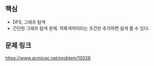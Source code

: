 ## 핵심

- DFS, 그래프 탐색
- 간단한 그래프 탐색 문제. 적록색약이라는 조건만 추가하면 쉽게 풀 수 있다.

## 문제 링크

https://www.acmicpc.net/problem/10026
